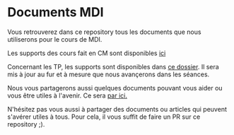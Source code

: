 # Documents MDI

Vous retrouverez dans ce repository tous les documents que nous utiliserons pour le cours de MDI. 

Les supports des cours fait en CM sont disponibles [ici](/tree/master/CM/)

Concernant les TP, les supports sont disponibles dans [ce dossier](/tree/master/TP/). Il sera mis à jour au fur et à mesure que nous avançerons dans les séances.

Nous vous partagerons aussi quelques documents pouvant vous aider ou vous être utiles à l'avenir. Ce sera [par ici.](/tree/master/Memo%20:%20aides)

N'hésitez pas vous aussi à partager des documents ou articles qui peuvent s'avérer utiles à tous. Pour cela, il vous suffit de faire un PR sur ce repository ;). 
